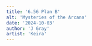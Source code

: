 ```yaml
---
title: '6.56 Plan B'
alt: 'Mysteries of the Arcana'
date: '2024-10-03'
author: 'J Gray'
artist: 'Keira'
---
```

